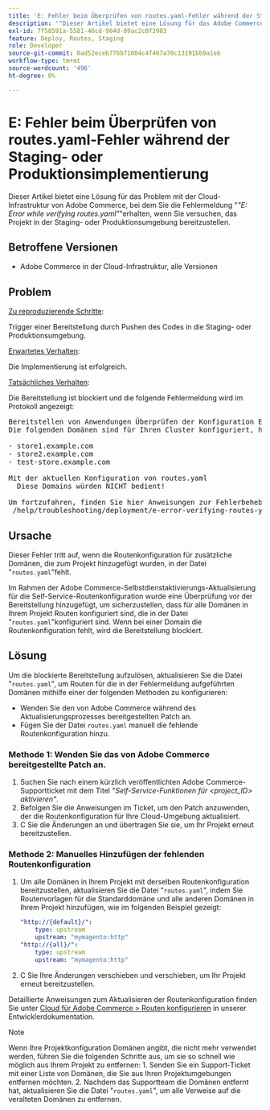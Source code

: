 ```yaml
---
title: 'E: Fehler beim Überprüfen von routes.yaml-Fehler während der Staging- oder Produktionsimplementierung'
description: '"Dieser Artikel bietet eine Lösung für das Adobe Commerce-Problem der Cloud-Infrastruktur, bei dem Sie die Fehlermeldung *"E: Error while verifying routes.yaml"* erhalten, wenn Sie versuchen, das Projekt in der Staging- oder Produktionsumgebung bereitzustellen."'
exl-id: 7f58591a-5581-46cd-984d-09ac2c0f3903
feature: Deploy, Routes, Staging
role: Developer
source-git-commit: 0ad52eceb776b71604c4f467a70c13191bb9a1eb
workflow-type: tm+mt
source-wordcount: '496'
ht-degree: 0%

---
```


# E: Fehler beim Überprüfen von routes.yaml-Fehler während der Staging- oder Produktionsimplementierung

Dieser Artikel bietet eine Lösung für das Problem mit der Cloud-Infrastruktur von Adobe Commerce, bei dem Sie die Fehlermeldung &quot;*&quot;E: Error while verifying routes.yaml&quot;*&quot;erhalten, wenn Sie versuchen, das Projekt in der Staging- oder Produktionsumgebung bereitzustellen.

## Betroffene Versionen

* Adobe Commerce in der Cloud-Infrastruktur, alle Versionen

## Problem

<u>Zu reproduzierende Schritte</u>:

Trigger einer Bereitstellung durch Pushen des Codes in die Staging- oder Produktionsumgebung.

<u>Erwartetes Verhalten</u>:

Die Implementierung ist erfolgreich.

<u>Tatsächliches Verhalten</u>:

Die Bereitstellung ist blockiert und die folgende Fehlermeldung wird im Protokoll angezeigt:

<pre>Bereitstellen von Anwendungen Überprüfen der Konfiguration E: Fehler beim Überprüfen von routes.yaml.
Die folgenden Domänen sind für Ihren Cluster konfiguriert, haben jedoch keine Routen in Ihrer Datei routes.yaml definiert:

- store1.example.com
- store2.example.com
- test-store.example.com

Mit der aktuellen Konfiguration von routes.yaml
  Diese Domains würden NICHT bedient!

Um fortzufahren, finden Sie hier Anweisungen zur Fehlerbehebung:
 /help/troubleshooting/deployment/e-error-verifying-routes-yaml-error-during-staging-or-production-deploy.md</pre>

## Ursache

Dieser Fehler tritt auf, wenn die Routenkonfiguration für zusätzliche Domänen, die zum Projekt hinzugefügt wurden, in der Datei &quot;`routes.yaml`&quot;fehlt.

Im Rahmen der Adobe Commerce-Selbstdienstaktivierungs-Aktualisierung für die Self-Service-Routenkonfiguration wurde eine Überprüfung vor der Bereitstellung hinzugefügt, um sicherzustellen, dass für alle Domänen in Ihrem Projekt Routen konfiguriert sind, die in der Datei &quot;`routes.yaml`&quot;konfiguriert sind. Wenn bei einer Domain die Routenkonfiguration fehlt, wird die Bereitstellung blockiert.

## Lösung

Um die blockierte Bereitstellung aufzulösen, aktualisieren Sie die Datei &quot;`routes.yaml`&quot;, um Routen für die in der Fehlermeldung aufgeführten Domänen mithilfe einer der folgenden Methoden zu konfigurieren:

* Wenden Sie den von Adobe Commerce während des Aktualisierungsprozesses bereitgestellten Patch an.
* Fügen Sie der Datei `routes.yaml` manuell die fehlende Routenkonfiguration hinzu.

### Methode 1: Wenden Sie das von Adobe Commerce bereitgestellte Patch an.

1. Suchen Sie nach einem kürzlich veröffentlichten Adobe Commerce-Supportticket mit dem Titel &quot;*Self-Service-Funktionen für &lt;project\_ID> aktivieren&quot;*.
1. Befolgen Sie die Anweisungen im Ticket, um den Patch anzuwenden, der die Routenkonfiguration für Ihre Cloud-Umgebung aktualisiert.
1. С Sie die Änderungen an und übertragen Sie sie, um Ihr Projekt erneut bereitzustellen.

### Methode 2: Manuelles Hinzufügen der fehlenden Routenkonfiguration

1. Um alle Domänen in Ihrem Projekt mit derselben Routenkonfiguration bereitzustellen, aktualisieren Sie die Datei &quot;`routes.yaml`&quot;, indem Sie Routenvorlagen für die Standarddomäne und alle anderen Domänen in Ihrem Projekt hinzufügen, wie im folgenden Beispiel gezeigt:

   ```yaml
   "http://{default}/":
       type: upstream
       upstream: "mymagento:http"
   "http://{all}/":
       type: upstream
       upstream: "mymagento:http"
   ```

1. С Sie Ihre Änderungen verschieben und verschieben, um Ihr Projekt erneut bereitzustellen.

Detaillierte Anweisungen zum Aktualisieren der Routenkonfiguration finden Sie unter [Cloud für Adobe Commerce > Routen konfigurieren](https://devdocs.magento.com/guides/v2.3/cloud/project/project-conf-files_routes.html) in unserer Entwicklerdokumentation.

>[!NOTE]
>
>Wenn Ihre Projektkonfiguration Domänen angibt, die nicht mehr verwendet werden, führen Sie die folgenden Schritte aus, um sie so schnell wie möglich aus Ihrem Projekt zu entfernen: 1. Senden Sie ein Support-Ticket mit einer Liste von Domänen, die Sie aus Ihren Projektumgebungen entfernen möchten. 2. Nachdem das Supportteam die Domänen entfernt hat, aktualisieren Sie die Datei &quot;`routes.yaml`&quot;, um alle Verweise auf die veralteten Domänen zu entfernen.
